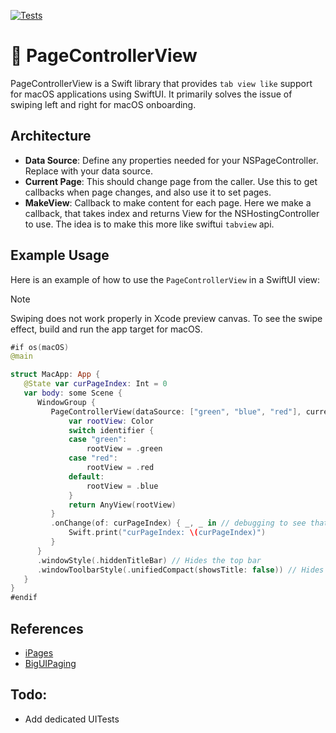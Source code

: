 [![Tests](https://github.com/sentryco/PageControllerView/actions/workflows/Tests.yml/badge.svg)](https://github.com/sentryco/PageControllerView/actions/workflows/Tests.yml)

# 📖 PageControllerView

PageControllerView is a Swift library that provides `tab view like` support for macOS applications using SwiftUI. It primarily solves the issue of swiping left and right for macOS onboarding.

## Architecture

- **Data Source**: Define any properties needed for your NSPageController. Replace with your data source.
- **Current Page**: This should change page from the caller. Use this to get callbacks when page changes, and also use it to set pages.
- **MakeView**: Callback to make content for each page. Here we make a callback, that takes index and returns View for the NSHostingController to use. The idea is to make this more like swiftui `tabview` api.

## Example Usage

Here is an example of how to use the `PageControllerView` in a SwiftUI view:

> [!NOTE]
> Swiping does not work properly in Xcode preview canvas. To see the swipe effect, build and run the app target for macOS.

```swift
#if os(macOS)
@main

struct MacApp: App {
   @State var curPageIndex: Int = 0
   var body: some Scene {
      WindowGroup {
         PageControllerView(dataSource: ["green", "blue", "red"], currentPage: $curPageIndex ) { identifier in
             var rootView: Color
             switch identifier {
             case "green":
                 rootView = .green
             case "red":
                 rootView = .red
             default:
                 rootView = .blue
             }
             return AnyView(rootView)
         }
         .onChange(of: curPageIndex) { _, _ in // debugging to see that we get callbacks from the binding
             Swift.print("curPageIndex: \(curPageIndex)")
         }
      }
      .windowStyle(.hiddenTitleBar) // Hides the top bar
      .windowToolbarStyle(.unifiedCompact(showsTitle: false)) // Hides the top bar text and more compact vertical sizing than .unified
   }
}
#endif
```

## References

- [iPages](https://github.com/benjaminsage/iPages/)
- [BigUIPaging](https://github.com/notsobigcompany/BigUIPaging/)

## Todo: 
- Add dedicated UITests
